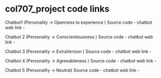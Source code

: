 # col707_project code links

Chatbot1  (Personality -> Openness to experience )
Source code - 
chatbot web link - 

Chatbot 2 (Personality -> Conscientiousness ) 
Source code - 
chatbot web link - 

Chatbot 3 (Personality -> ExtraVersion ) 
Source code - 
chatbot web link - 

Chatbot 4 (Personality -> Agreeableness ) 
Source code - 
chatbot web link - 

Chatbot 5 (Personality -> Neutral) 
Source code - 
chatbot web link - 

 

